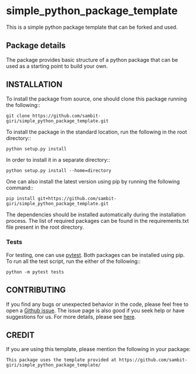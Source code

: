 # simple_python_package_template

This is a simple python package template that can be forked and used.


## Package details

The package provides basic structure of a python package that can be used as a starting point to build your own.

## INSTALLATION

To install the package from source, one should clone this package running the following::

    git clone https://github.com/sambit-giri/simple_python_package_template.git

To install the package in the standard location, run the following in the root directory::

    python setup.py install

In order to install it in a separate directory::

    python setup.py install --home=directory

One can also install the latest version using pip by running the following command::

    pip install git+https://github.com/sambit-giri/simple_python_package_template.git

The dependencies should be installed automatically during the installation process. The list of required packages can be found in the requirements.txt file present in the root directory.

### Tests

For testing, one can use [pytest](https://docs.pytest.org/en/stable/). Both packages can be installed using pip. To run all the test script, run the either of the following::

    python -m pytest tests
    
## CONTRIBUTING

If you find any bugs or unexpected behavior in the code, please feel free to open a [Github issue](https://github.com/sambit-giri/simple_python_package_template/issues). The issue page is also good if you seek help or have suggestions for us. For more details, please see [here](https://simple_python_package_template.readthedocs.io/contributing.html).

## CREDIT

If you are using this template, please mention the following in your package:

    This package uses the template provided at https://github.com/sambit-giri/simple_python_package_template/ 
    
